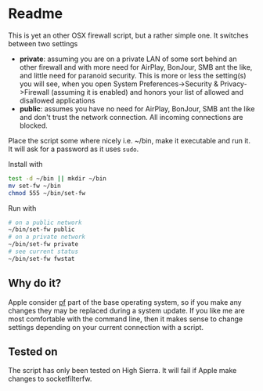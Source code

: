 
# Readme

This is yet an other OSX firewall script, but a rather simple one. It switches between two settings

  - **private**: assuming you are on a private LAN of some sort behind an other firewall and with more need for AirPlay, BonJour, SMB ant the like, and little need for paranoid security. This is more or less the setting(s) you will see, when you open System Preferences->Security & Privacy->Firewall (assuming it is enabled) and honors your list of allowed and disallowed applications
  - **public**: assumes you have no need for AirPlay, BonJour, SMB ant the like and don't trust the network connection. All incoming connections are blocked.

Place the script some where nicely i.e. ~/bin, make it executable and run it. It will ask for a password as it uses `sudo`.

Install with

`````bash
test -d ~/bin || mkdir ~/bin
mv set-fw ~/bin
chmod 555 ~/bin/set-fw
`````

Run with

`````bash
# on a public network
~/bin/set-fw public
# on a private network
~/bin/set-fw private
# see current status
~/bin/set-fw fwstat
`````

## Why do it?

Apple consider [pf](https://en.wikipedia.org/wiki/PF_(firewall)) part of the base operating system, so if you make any changes they may be replaced during a system update. If you like me are most comfortable with the command line, then it makes sense to change settings depending on your current connection with a script.

## Tested on

The script has only been tested on High Sierra. It will fail if Apple make changes to socketfilterfw.

